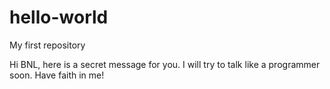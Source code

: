 # hello-world
My first repository

Hi BNL, here is a secret message for you.
I will try to talk like a programmer soon. Have faith in me!
